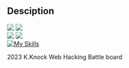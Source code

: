 ## Desciption
<img src="https://img.shields.io/badge/php-777BB4?style=flat&logo=php&logoColor=white"/> <img src="https://img.shields.io/badge/css3-1572B6?style=flat&logo=CSS3&logoColor=white"/>
<br>
<img src="https://img.shields.io/badge/apache-D22128?style=flat&logo=Apache&logoColor=white"/> <img src="https://img.shields.io/badge/mysql-4479A1?style=flat&logo=MySQL&logoColor=white"/> 
<br>
[![My Skills](https://skillicons.dev/icons?i=azure)](https://skillicons.dev)

2023 K.Knock Web Hacking Battle board
